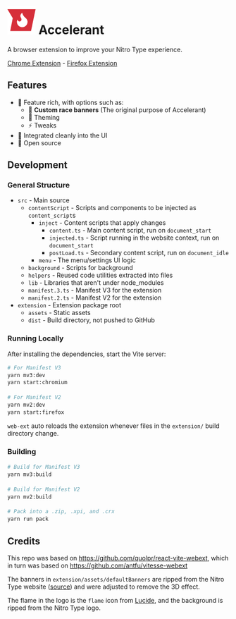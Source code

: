 # ![](extension/assets/icon.svg) Accelerant

A browser extension to improve your Nitro Type experience.

[Chrome Extension](https://chrome.google.com/webstore/detail/accelerant/ieocjnbdnegbhepiolingifnacbfhcia) - [Firefox Extension](https://addons.mozilla.org/en-US/firefox/addon/accelerant)

## Features

- 👜 Feature rich, with options such as:
	- 🏁 **Custom race banners** (The original purpose of Accelerant)
	- 🎨 Theming
	- ⚡ Tweaks
- 🌸 Integrated cleanly into the UI
- 🔎 Open source

## Development

### General Structure

<!-- I could restructure it to have cleaner names... -->
- `src` - Main source
	- `contentScript` - Scripts and components to be injected as `content_script`s
		- `inject` - Content scripts that apply changes
			- `content.ts` - Main content script, run on `document_start`
			- `injected.ts` - Script running in the website context, run on `document_start`
			- `postLoad.ts` - Secondary content script, run on `document_idle`
		- `menu` - The menu/settings UI logic
	- `background` - Scripts for background
	- `helpers` - Reused code utilities extracted into files
	- `lib` - Libraries that aren't under node_modules
	- `manifest.3.ts` - Manifest V3 for the extension
	- `manifest.2.ts` - Manifest V2 for the extension
- `extension` - Extension package root
	- `assets` - Static assets
	- `dist` - Build directory, not pushed to GitHub

### Running Locally

After installing the dependencies, start the Vite server:

```bash
# For Manifest V3
yarn mv3:dev
yarn start:chromium

# For Manifest V2
yarn mv2:dev
yarn start:firefox
```

`web-ext` auto reloads the extension whenever files in the `extension/` build directory change.

### Building

```bash
# Build for Manifest V3
yarn mv3:build

# Build for Manifest V2
yarn mv2:build

# Pack into a .zip, .xpi, and .crx
yarn run pack
```

## Credits

This repo was based on https://github.com/quolpr/react-vite-webext, which in turn was based on https://github.com/antfu/vitesse-webext

The banners in `extension/assets/defaultBanners` are ripped from the Nitro Type website ([source](https://www.nitrotype.com/assets/tracks/speedway/default.png)) and were adjusted to remove the 3D effect.

The flame in the logo is the `flame` icon from [Lucide](https://lucide.dev), and the background is ripped from the Nitro Type logo.
